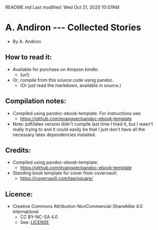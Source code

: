 README.md
Last modified: Wed Oct 21, 2020  10:07AM

# A. Andiron --- Collected Stories
* By A. Andiron

## How to read it:
* Available for purchase on Amazon kindle:
	* {url}
* Or, compile from this source code using pandoc.
	* (Or just read the markdown, available in source.) 

## Compilation notes:
* Compiled using pandoc-ebook-template. For instructions see:
	* https://github.com/evangoer/pandoc-ebook-template
* Note: pdf/latex version didn't compile last time I tried it, but I wasn't really trying to and it could easily be that I just don't have all the necessary latex dependencies installed.


## Credits:
* Compiled using pandoc-ebook-template:
	* https://github.com/evangoer/pandoc-ebook-template
* Standing book template for cover from covervault:
	* https://covervault.com/tag/square/


## Licence:
* Creative Commons Attribution-NonCommercial-ShareAlike 4.0 International
	* CC BY-NC-SA 4.0
	* See: [LICENSE](./LICENSE)


